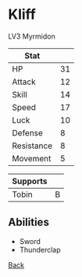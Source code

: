 # Kliff

LV3 Myrmidon

| Stat       | <!-- --> |
| ---------- | -------- |
| HP         | 31       |
| Attack     | 12       |
| Skill      | 14       |
| Speed      | 17       |
| Luck       | 10       |
| Defense    | 8        |
| Resistance | 8        |
| Movement   | 5        |

| Supports | <!-- --> |
| -------- | -------- |
| Tobin    | B        |

## Abilities

- Sword
- Thunderclap

[Back](../README.md)
